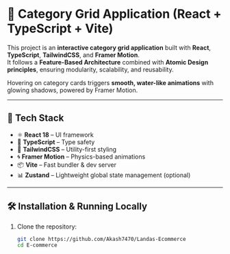 # 🧥 Category Grid Application (React + TypeScript + Vite)

This project is an **interactive category grid application** built with **React**, **TypeScript**, **TailwindCSS**, and **Framer Motion**.  
It follows a **Feature-Based Architecture** combined with **Atomic Design principles**, ensuring modularity, scalability, and reusability.  

Hovering on category cards triggers **smooth, water-like animations** with glowing shadows, powered by Framer Motion.

---

## 🚀 Tech Stack

- ⚛️ **React 18** – UI framework  
- 🔷 **TypeScript** – Type safety  
- 🎨 **TailwindCSS** – Utility-first styling  
- 🌀 **Framer Motion** – Physics-based animations  
- 📦 **Vite** – Fast bundler & dev server  
- 📊 **Zustand** – Lightweight global state management (optional)

---

## 🛠️ Installation & Running Locally

1. Clone the repository:
   ```bash
   git clone https://github.com/Akash7470/Landas-Ecommerce
   cd E-commerce
